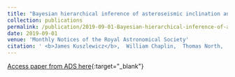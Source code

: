 ```yaml
---
title: "Bayesian hierarchical inference of asteroseismic inclination angles"
collection: publications
permalink: /publication/2019-09-01-Bayesian-hierarchical-inference-of-asteroseismic-inclination-angles
date: 2019-09-01
venue: 'Monthly Notices of the Royal Astronomical Society'
citation: ' <b>James Kuszlewicz</b>,  William Chaplin,  Thomas North,  Will Farr,  Keaton Bell,  Guy Davies,  Tiago Campante,  Saskia Hekker, &quot;Bayesian hierarchical inference of asteroseismic inclination angles.&quot; Monthly Notices of the Royal Astronomical Society, 2019.'
---
```

[Access paper from ADS here](https://ui.adsabs.harvard.edu/abs/2019MNRAS.488..572K){:target="_blank"}
